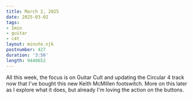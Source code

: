 ```yaml
---
title: March 2, 2025
date: 2025-03-02
tags:
- 1min
- guitar
- c4t
layout: minute.njk
postnumber: 427
duration: '3:56'
length: 9440652
---
```

All this week, the focus is on Guitar Cult and updating the Circular 4 track now that I've bought this new Keith McMillen footswitch. More on this later as I explore what it does, but already I'm loving the action on the buttons.  
